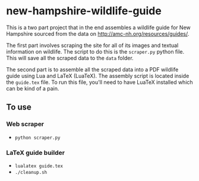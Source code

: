 # new-hampshire-wildlife-guide

This is a two part project that in the end assembles a wildlife guide for New Hampshire sourced from the data on http://amc-nh.org/resources/guides/.

The first part involves scraping the site for all of its images and textual information on wildlife. The script to do this is the `scraper.py` python file. This will save all the scraped data to the `data` folder.

The second part is to assemble all the scraped data into a PDF wildlife guide using Lua and LaTeX (LuaTeX). The assembly script is located inside the `guide.tex` file. To run this file, you'll need to have LuaTeX installed which can be kind of a pain.

## To use

### Web scraper

* `python scraper.py`

### LaTeX guide builder

* `lualatex guide.tex`
* `./cleanup.sh`
